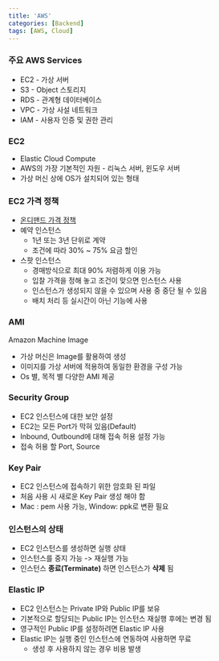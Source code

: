 ```yaml
---
title: 'AWS'
categories: [Backend]
tags: [AWS, Cloud]
---
```




### 주요 AWS Services

- EC2 - 가상 서버
- S3 - Object 스토리지
- RDS - 관계형 데이터베이스
- VPC - 가상 사설 네트워크
- IAM - 사용자 인증 및 권한 관리



###  EC2

- Elastic Cloud Compute
- AWS의 가장 기본적인 자원 - 리눅스 서버, 윈도우 서버
- 가상 머신 상에 OS가 설치되어 있는 형태



### EC2 가격 정책

- [온디맨드 가격 정책](https://aws.amazon.com/ko/ec2/pricing/on-demand/)
- 예약 인스턴스
  - 1년 또는 3년 단위로 계약
  - 조건에 따라 30% ~ 75% 요금 할인
- 스팟 인스턴스
  - 경매방식으로 최대 90% 저렴하게 이용 가능
  - 입찰 가격을 정해 놓고 조건이 맞으면 인스턴스 사용
  - 인스턴스가 생성되지 않을 수 있으며 사용 중 중단 될 수 있음
  - 배치 처리 등 실시간이 아닌 기능에 사용



### AMI

Amazon Machine Image

- 가상 머신은 Image를 활용하여 생성
- 이미지를 가상 서버에 적용하여 동일한 환경을 구성 가능
- Os 별, 목적 별 다양한 AMI 제공



### Security Group

- EC2 인스턴스에 대한 보안 설정
- EC2는 모든 Port가 막혀 있음(Default)
- Inbound, Outbound에 대해 접속 허용 설정 가능
- 접속 허용 할 Port, Source 



### Key Pair

- EC2 인스턴스에 접속하기 위한 암호화 된 파일
- 처음 사용 시 새로운 Key Pair 생성 해야 함
- Mac : pem 사용 가능, Window: ppk로 변환 필요



### 인스턴스의 상태

- EC2 인스턴스를 생성하면 실행 상태
- 인스턴스를 중지 가능 -> 재실행 가능
- 인스턴스 **종료(Terminate)** 하면 인스턴스가 **삭제** 됨



### Elastic IP

- EC2 인스턴스는 Private IP와 Public IP를 보유
- 기본적으로 할당되는 Public IP는 인스턴스 재실행 후에는 변경 됨
- 영구적인 Public IP를 설정하려면 Elastic IP 사용
- Elastic IP는 실행 중인 인스턴스에 연동하여 사용하면 무료
  - 생성 후 사용하지 않는 경우 비용 발생

